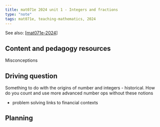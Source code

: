 ```yaml
---
title: mat071e 2024 unit 1 - Integers and fractions 
type: "note"
tags: mat071e, teaching-mathematics, 2024
---
```


See also: [[mat071e-2024]]

## Content and pedagogy resources


Misconceptions

## Driving question

Something to do with the origins of number and integers - historical. How do you count and use more advanced number ops without these notions

- problem solving links to financial contexts

## Planning

[//begin]: # "Autogenerated link references for markdown compatibility"
[mat071e-2024]: mat071e-2024 "mat071e-2024"
[//end]: # "Autogenerated link references"